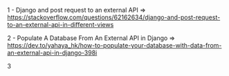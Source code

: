 1 - Django and post request to an external API => https://stackoverflow.com/questions/62162634/django-and-post-request-to-an-external-api-in-different-views

2 - Populate A Database From An External API in Django => https://dev.to/yahaya_hk/how-to-populate-your-database-with-data-from-an-external-api-in-django-398i

3